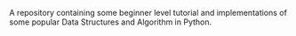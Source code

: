 A repository containing some beginner level tutorial and implementations of some popular Data Structures and Algorithm in Python.
